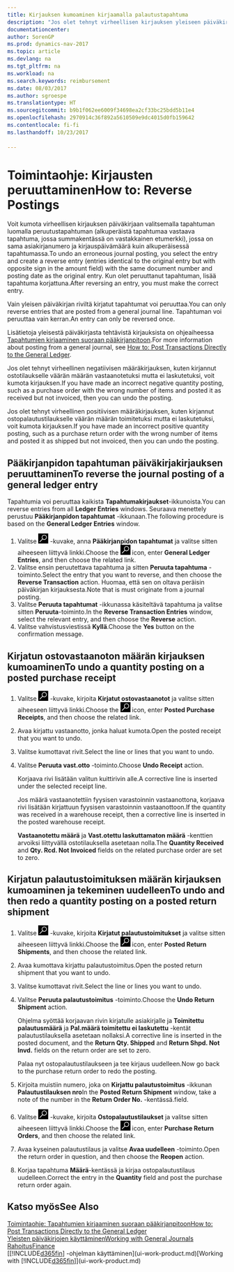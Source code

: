 ```yaml
---
title: Kirjauksen kumoaminen kirjaamalla palautustapahtuma
description: "Jos olet tehnyt virheellisen kirjauksen yleiseen päiväkirjaan, Peruuta tapahtuma -toiminnolla kumottu kirjaus luo oikean kirjausketjun."
documentationcenter: 
author: SorenGP
ms.prod: dynamics-nav-2017
ms.topic: article
ms.devlang: na
ms.tgt_pltfrm: na
ms.workload: na
ms.search.keywords: reimbursement
ms.date: 08/03/2017
ms.author: sgroespe
ms.translationtype: HT
ms.sourcegitcommit: b9b1f062ee6009f34698ea2cf33bc25bdd5b11e4
ms.openlocfilehash: 2970914c36f892a5610509e9dc4015d0fb159642
ms.contentlocale: fi-fi
ms.lasthandoff: 10/23/2017

---
```

# <a name="how-to-reverse-postings"></a><span data-ttu-id="a1446-103">Toimintaohje: Kirjausten peruuttaminen</span><span class="sxs-lookup"><span data-stu-id="a1446-103">How to: Reverse Postings</span></span>
<span data-ttu-id="a1446-104">Voit kumota virheellisen kirjauksen päiväkirjaan valitsemalla tapahtuman luomalla peruutustapahtuman (alkuperäistä tapahtumaa vastaava tapahtuma, jossa summakentässä on vastakkainen etumerkki), jossa on sama asiakirjanumero ja kirjauspäivämäärä kuin alkuperäisessä tapahtumassa.</span><span class="sxs-lookup"><span data-stu-id="a1446-104">To undo an erroneous journal posting, you select the entry and create a reverse entry (entries identical to the original entry but with opposite sign in the amount field) with the same document number and posting date as the original entry.</span></span> <span data-ttu-id="a1446-105">Kun olet peruuttanut tapahtuman, lisää tapahtuma korjattuna.</span><span class="sxs-lookup"><span data-stu-id="a1446-105">After reversing an entry, you must make the correct entry.</span></span>

<span data-ttu-id="a1446-106">Vain yleisen päiväkirjan riviltä kirjatut tapahtumat voi peruuttaa.</span><span class="sxs-lookup"><span data-stu-id="a1446-106">You can only reverse entries that are posted from a general journal line.</span></span> <span data-ttu-id="a1446-107">Tapahtuman voi peruuttaa vain kerran.</span><span class="sxs-lookup"><span data-stu-id="a1446-107">An entry can only be reversed once.</span></span>

<span data-ttu-id="a1446-108">Lisätietoja yleisestä päiväkirjasta tehtävistä kirjauksista on ohjeaiheessa [Tapahtumien kirjaaminen suoraan pääkirjanpitoon](finance-how-post-transactions-directly.md).</span><span class="sxs-lookup"><span data-stu-id="a1446-108">For more information about posting from a general journal, see [How to: Post Transactions Directly to the General Ledger](finance-how-post-transactions-directly.md).</span></span>

<span data-ttu-id="a1446-109">Jos olet tehnyt virheellinen negatiivisen määräkirjauksen, kuten kirjannut ostotilaukselle väärän määrän vastaanotetuksi mutta ei laskutetuksi, voit kumota kirjauksen.</span><span class="sxs-lookup"><span data-stu-id="a1446-109">If you have made an incorrect negative quantity posting, such as a purchase order with the wrong number of items and posted it as received but not invoiced, then you can undo the posting.</span></span>

<span data-ttu-id="a1446-110">Jos olet tehnyt virheellinen positiivisen määräkirjauksen, kuten kirjannut ostopalautustilaukselle väärän määrän toimitetuksi mutta ei laskutetuksi, voit kumota kirjauksen.</span><span class="sxs-lookup"><span data-stu-id="a1446-110">If you have made an incorrect positive quantity posting, such as a purchase return order with the wrong number of items and posted it as shipped but not invoiced, then you can undo the posting.</span></span>   

## <a name="to-reverse-the-journal-posting-of-a-general-ledger-entry"></a><span data-ttu-id="a1446-111">Pääkirjanpidon tapahtuman päiväkirjakirjauksen peruuttaminen</span><span class="sxs-lookup"><span data-stu-id="a1446-111">To reverse the journal posting of a general ledger entry</span></span>
<span data-ttu-id="a1446-112">Tapahtumia voi peruuttaa kaikista **Tapahtumakirjaukset**-ikkunoista.</span><span class="sxs-lookup"><span data-stu-id="a1446-112">You can reverse entries from all **Ledger Entries** windows.</span></span> <span data-ttu-id="a1446-113">Seuraava menettely perustuu **Pääkirjanpidon tapahtumat** -ikkunaan.</span><span class="sxs-lookup"><span data-stu-id="a1446-113">The following procedure is based on the **General Ledger Entries** window.</span></span>
1. <span data-ttu-id="a1446-114">Valitse ![Etsi sivu tai raportti](media/ui-search/search_small.png "Etsi sivu tai raportti -kuvake") -kuvake, anna **Pääkirjanpidon tapahtumat** ja valitse sitten aiheeseen liittyvä linkki.</span><span class="sxs-lookup"><span data-stu-id="a1446-114">Choose the ![Search for Page or Report](media/ui-search/search_small.png "Search for Page or Report icon") icon, enter **General Ledger Entries**, and then choose the related link.</span></span>
2. <span data-ttu-id="a1446-115">Valitse ensin peruutettava tapahtuma ja sitten **Peruuta tapahtuma** -toiminto.</span><span class="sxs-lookup"><span data-stu-id="a1446-115">Select the entry that you want to reverse, and then choose the **Reverse Transaction** action.</span></span> <span data-ttu-id="a1446-116">Huomaa, että sen on oltava peräisin päiväkirjan kirjauksesta.</span><span class="sxs-lookup"><span data-stu-id="a1446-116">Note that is must originate from a journal posting.</span></span>
3. <span data-ttu-id="a1446-117">Valitse **Peruuta tapahtumat** -ikkunassa käsiteltävä tapahtuma ja valitse sitten **Peruuta**-toiminto.</span><span class="sxs-lookup"><span data-stu-id="a1446-117">In the **Reverse Transaction Entries** window, select the relevant entry, and then choose the **Reverse** action.</span></span>
4. <span data-ttu-id="a1446-118">Valitse vahvistusviestissä **Kyllä**.</span><span class="sxs-lookup"><span data-stu-id="a1446-118">Choose the **Yes** button on the confirmation message.</span></span>

## <a name="to-undo-a-quantity-posting-on-a-posted-purchase-receipt"></a><span data-ttu-id="a1446-119">Kirjatun ostovastaanoton määrän kirjauksen kumoaminen</span><span class="sxs-lookup"><span data-stu-id="a1446-119">To undo a quantity posting on a posted purchase receipt</span></span>  

1.  <span data-ttu-id="a1446-120">Valitse ![Etsi sivu tai raportti](media/ui-search/search_small.png "Etsi sivu tai raportti -kuvake") -kuvake, kirjoita **Kirjatut ostovastaanotot** ja valitse sitten aiheeseen liittyvä linkki.</span><span class="sxs-lookup"><span data-stu-id="a1446-120">Choose the ![Search for Page or Report](media/ui-search/search_small.png "Search for Page or Report icon") icon, enter **Posted Purchase Receipts**, and then choose the related link.</span></span>  
2.  <span data-ttu-id="a1446-121">Avaa kirjattu vastaanotto, jonka haluat kumota.</span><span class="sxs-lookup"><span data-stu-id="a1446-121">Open the posted receipt that you want to undo.</span></span>  
3.  <span data-ttu-id="a1446-122">Valitse kumottavat rivit.</span><span class="sxs-lookup"><span data-stu-id="a1446-122">Select the line or lines that you want to undo.</span></span>  
4.  <span data-ttu-id="a1446-123">Valitse **Peruuta vast.otto** -toiminto.</span><span class="sxs-lookup"><span data-stu-id="a1446-123">Choose **Undo Receipt** action.</span></span>

    <span data-ttu-id="a1446-124">Korjaava rivi lisätään valitun kuittirivin alle.</span><span class="sxs-lookup"><span data-stu-id="a1446-124">A corrective line is inserted under the selected receipt line.</span></span>  

    <span data-ttu-id="a1446-125">Jos määrä vastaanotettiin fyysisen varastoinnin vastaanottona, korjaava rivi lisätään kirjattuun fyysisen varastoinnin vastaanottoon.</span><span class="sxs-lookup"><span data-stu-id="a1446-125">If the quantity was received in a warehouse receipt, then a corrective line is inserted in the posted warehouse receipt.</span></span>  

    <span data-ttu-id="a1446-126">**Vastaanotettu määrä** ja **Vast.otettu laskuttamaton määrä** -kenttien arvoiksi liittyvällä ostotilauksella asetetaan nolla.</span><span class="sxs-lookup"><span data-stu-id="a1446-126">The **Quantity Received** and **Qty. Rcd. Not Invoiced** fields on the related purchase order are set to zero.</span></span>

## <a name="to-undo-and-then-redo-a-quantity-posting-on-a-posted-return-shipment"></a><span data-ttu-id="a1446-127">Kirjatun palautustoimituksen määrän kirjauksen kumoaminen ja tekeminen uudelleen</span><span class="sxs-lookup"><span data-stu-id="a1446-127">To undo and then redo a quantity posting on a posted return shipment</span></span>

1.  <span data-ttu-id="a1446-128">Valitse ![Etsi sivu tai raportti](media/ui-search/search_small.png "Etsi sivu tai raportti -kuvake") -kuvake, kirjoita **Kirjatut palautustoimitukset** ja valitse sitten aiheeseen liittyvä linkki.</span><span class="sxs-lookup"><span data-stu-id="a1446-128">Choose the ![Search for Page or Report](media/ui-search/search_small.png "Search for Page or Report icon") icon, enter **Posted Return Shipments**, and then choose the related link.</span></span>  
2.  <span data-ttu-id="a1446-129">Avaa kumottava kirjattu palautustoimitus.</span><span class="sxs-lookup"><span data-stu-id="a1446-129">Open the posted return shipment that you want to undo.</span></span>
3. <span data-ttu-id="a1446-130">Valitse kumottavat rivit.</span><span class="sxs-lookup"><span data-stu-id="a1446-130">Select the line or lines you want to undo.</span></span>  

4.  <span data-ttu-id="a1446-131">Valitse **Peruuta palautustoimitus** -toiminto.</span><span class="sxs-lookup"><span data-stu-id="a1446-131">Choose the **Undo Return Shipment** action.</span></span>  

    <span data-ttu-id="a1446-132">Ohjelma syöttää korjaavan rivin kirjatulle asiakirjalle ja **Toimitettu palautusmäärä** ja **Pal.määrä toimitettu ei laskutettu** -kentät palautustilauksella asetetaan nollaksi.</span><span class="sxs-lookup"><span data-stu-id="a1446-132">A corrective line is inserted in the posted document, and the **Return Qty. Shipped** and **Return Shpd. Not Invd.** fields on the return order are set to zero.</span></span>  

    <span data-ttu-id="a1446-133">Palaa nyt ostopalautustilaukseen ja tee kirjaus uudelleen.</span><span class="sxs-lookup"><span data-stu-id="a1446-133">Now go back to the purchase return order to redo the posting.</span></span>  

5.  <span data-ttu-id="a1446-134">Kirjoita muistiin numero, joka on **Kirjattu palautustoimitus** -ikkunan **Palautustilauksen nro**</span><span class="sxs-lookup"><span data-stu-id="a1446-134">In the **Posted Return Shipment** window, take a note of the number in the **Return Order No.**</span></span> <span data-ttu-id="a1446-135">-kentässä.</span><span class="sxs-lookup"><span data-stu-id="a1446-135">field.</span></span>  
6.  <span data-ttu-id="a1446-136">Valitse ![Etsi sivu tai raportti](media/ui-search/search_small.png "Etsi sivu tai raportti -kuvake") -kuvake, kirjoita **Ostopalautustilaukset** ja valitse sitten aiheeseen liittyvä linkki.</span><span class="sxs-lookup"><span data-stu-id="a1446-136">Choose the ![Search for Page or Report](media/ui-search/search_small.png "Search for Page or Report icon") icon, enter **Purchase Return Orders**, and then choose the related link.</span></span>  
7.  <span data-ttu-id="a1446-137">Avaa kyseinen palautustilaus ja valitse **Avaa uudelleen** -toiminto.</span><span class="sxs-lookup"><span data-stu-id="a1446-137">Open the return order in question, and then choose the **Reopen** action.</span></span>  
8.  <span data-ttu-id="a1446-138">Korjaa tapahtuma **Määrä**-kentässä ja kirjaa ostopalautustilaus uudelleen.</span><span class="sxs-lookup"><span data-stu-id="a1446-138">Correct the entry in the **Quantity** field and post the purchase return order again.</span></span>  

## <a name="see-also"></a><span data-ttu-id="a1446-139">Katso myös</span><span class="sxs-lookup"><span data-stu-id="a1446-139">See Also</span></span>
[<span data-ttu-id="a1446-140">Toimintaohje: Tapahtumien kirjaaminen suoraan pääkirjanpitoon</span><span class="sxs-lookup"><span data-stu-id="a1446-140">How to: Post Transactions Directly to the General Ledger</span></span>](finance-how-post-transactions-directly.md)  
[<span data-ttu-id="a1446-141">Yleisten päiväkirjojen käyttäminen</span><span class="sxs-lookup"><span data-stu-id="a1446-141">Working with General Journals</span></span>](ui-work-general-journals.md)  
[<span data-ttu-id="a1446-142">Rahoitus</span><span class="sxs-lookup"><span data-stu-id="a1446-142">Finance</span></span>](finance.md)  
<span data-ttu-id="a1446-143">[[!INCLUDE[d365fin](includes/d365fin_md.md)] -ohjelman käyttäminen](ui-work-product.md)</span><span class="sxs-lookup"><span data-stu-id="a1446-143">[Working with [!INCLUDE[d365fin](includes/d365fin_md.md)]](ui-work-product.md)</span></span>  

